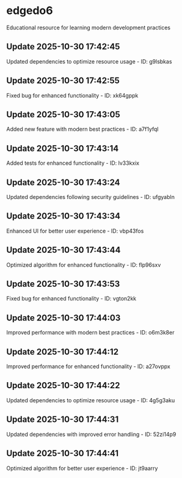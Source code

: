 # edgedo6
Educational resource for learning modern development practices

## Update 2025-10-30 17:42:45
Updated dependencies to optimize resource usage - ID: g9lsbkas


## Update 2025-10-30 17:42:55
Fixed bug for enhanced functionality - ID: xk64gppk


## Update 2025-10-30 17:43:05
Added new feature with modern best practices - ID: a7f1yfql


## Update 2025-10-30 17:43:14
Added tests for enhanced functionality - ID: lv33kxix


## Update 2025-10-30 17:43:24
Updated dependencies following security guidelines - ID: ufgyabln


## Update 2025-10-30 17:43:34
Enhanced UI for better user experience - ID: vbp43fos


## Update 2025-10-30 17:43:44
Optimized algorithm for enhanced functionality - ID: flp96sxv


## Update 2025-10-30 17:43:53
Fixed bug for enhanced functionality - ID: vgton2kk


## Update 2025-10-30 17:44:03
Improved performance with modern best practices - ID: o6m3k8er


## Update 2025-10-30 17:44:12
Improved performance for enhanced functionality - ID: a27ovppx


## Update 2025-10-30 17:44:22
Updated dependencies to optimize resource usage - ID: 4g5g3aku


## Update 2025-10-30 17:44:31
Updated dependencies with improved error handling - ID: 52zi14p9


## Update 2025-10-30 17:44:41
Optimized algorithm for better user experience - ID: jt9aarry

